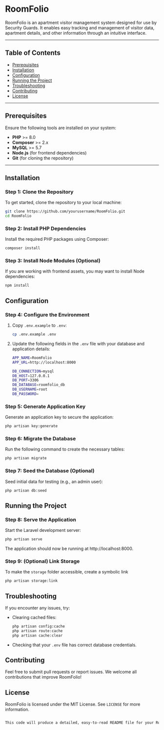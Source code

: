 # RoomFolio

RoomFolio is an apartment visitor management system designed for use by Security Guards. It enables easy tracking and management of visitor data, apartment details, and other information through an intuitive interface.

---

## Table of Contents
- [Prerequisites](#prerequisites)
- [Installation](#installation)
- [Configuration](#configuration)
- [Running the Project](#running-the-project)
- [Troubleshooting](#troubleshooting)
- [Contributing](#contributing)
- [License](#license)

---


## Prerequisites
Ensure the following tools are installed on your system:
- **PHP** >= 8.0
- **Composer** >= 2.x
- **MySQL** >= 5.7
- **Node.js** (for frontend dependencies)
- **Git** (for cloning the repository)

---

## Installation


### Step 1: Clone the Repository
To get started, clone the repository to your local machine:
```bash
git clone https://github.com/yourusername/RoomFolio.git
cd RoomFolio
```

### Step 2: Install PHP Dependencies
Install the required PHP packages using Composer:
```bash
composer install
```

### Step 3: Install Node Modules (Optional)
If you are working with frontend assets, you may want to install Node dependencies:
```bash
npm install
```
## Configuration

### Step 4: Configure the Environment
1. Copy `.env.example` to `.env`:

   ```bash
   cp .env.example .env
   ```
2. Update the following fields in the `.env` file with your database and application details:
    ```bash
    APP_NAME=RoomFolio
    APP_URL=http://localhost:8000

    DB_CONNECTION=mysql
    DB_HOST=127.0.0.1
    DB_PORT=3306
    DB_DATABASE=roomfolio_db
    DB_USERNAME=root
    DB_PASSWORD=

    ```
### Step 5: Generate Application Key
Generate an application key to secure the application:
```bash
php artisan key:generate
```
### Step 6: Migrate the Database
Run the following command to create the necessary tables:
```bash
php artisan migrate
```
### Step 7: Seed the Database (Optional)
Seed initial data for testing (e.g., an admin user):
```bash
php artisan db:seed
```

## Running the Project
### Step 8: Serve the Application
Start the Laravel development server:
```bash
php artisan serve
```
The application should now be running at http://localhost:8000.

### Step 9: (Optional) Link Storage
To make the `storage` folder accessible, create a symbolic link
```bash
php artisan storage:link
```

## Troubleshooting
If you encounter any issues, try:

- Clearing cached files:
    ```bash
    php artisan config:cache
    php artisan route:cache
    php artisan cache:clear
    ```
- Checking that your `.env` file has correct database credentials.

## Contributing
Feel free to submit pull requests or report issues. We welcome all contributions that improve RoomFolio!

## License
RoomFolio is licensed under the MIT License. See `LICENSE` for more information.

```bash

This code will produce a detailed, easy-to-read README file for your RoomFolio project, guiding users through installation, configuration, and running the application. Let me know if you'd like to add any further customization!

```
